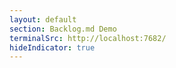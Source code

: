 ```yaml
---
layout: default
section: Backlog.md Demo
terminalSrc: http://localhost:7682/
hideIndicator: true
---
```


<TtydFrame
class="max-w-220 h-120"
:src="$frontmatter.terminalSrc"
/>
